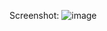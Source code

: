 Screenshot:
![image](https://github.com/rruslek/WordCounter/assets/107173060/4afaed47-9b46-4973-b8ea-e328b1c82c4c)
